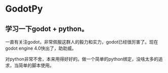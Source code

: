 # GodotPy

## 学习一下godot + python。

一直有关注godot，非常佩服这群人的毅力和实力，godot已经很厉害了。现在godot engine 4.0快出了，助助威。

对python非常不舍，本来用得好好的。做一个简单的python绑定，没啥太多的追求，当简单的脚本使用。



